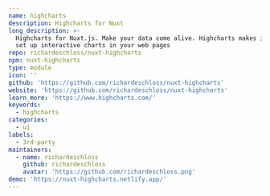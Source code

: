 ```yaml
---
name: highcharts
description: Highcharts for Nuxt
long_description: >-
  Highcharts for Nuxt.js. Make your data come alive. Highcharts makes it easy to
  set up interactive charts in your web pages
repo: richardeschloss/nuxt-highcharts
npm: nuxt-highcharts
type: module
icon: ''
github: 'https://github.com/richardeschloss/nuxt-highcharts'
website: 'https://github.com/richardeschloss/nuxt-highcharts'
learn_more: 'https://www.highcharts.com/'
keywords:
  - highcharts
categories:
  - ui
labels:
  - 3rd-party
maintainers:
  - name: richardeschloss
    github: richardeschloss
    avatar: 'https://github.com/richardeschloss.png'
demo: 'https://nuxt-highcharts.netlify.app/'
---
```

